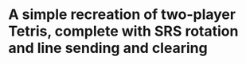 # A simple recreation of two-player Tetris, complete with SRS rotation and line sending and clearing
